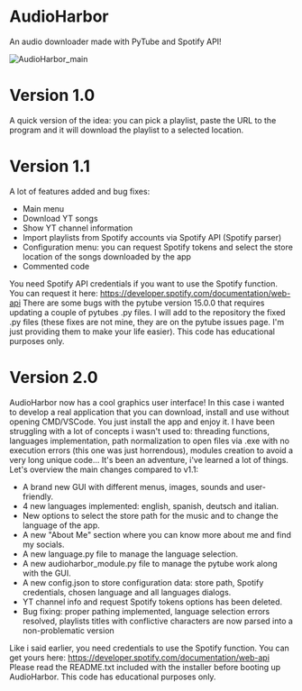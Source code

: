 # AudioHarbor
An audio downloader made with PyTube and Spotify API! 

![AudioHarbor_main](https://github.com/JVinuelas19/AudioHarbor/assets/111135343/4914e3f0-a91e-49d6-a50a-c0c0b78c9da5)

# Version 1.0
A quick version of the idea: you can pick a playlist, paste the URL to the program and it will download the playlist to a selected location.

# Version 1.1
A lot of features added and bug fixes:
- Main menu 
- Download YT songs
- Show YT channel information
- Import playlists from Spotify accounts via Spotify API (Spotify parser)
- Configuration menu: you can request Spotify tokens and select the store location of the songs downloaded by the app
- Commented code

You need Spotify API credentials if you want to use the Spotify function. You can request it here: https://developer.spotify.com/documentation/web-api
There are some bugs with the pytube version 15.0.0 that requires updating a couple of pytubes .py files. I will add to the repository the fixed .py files (these fixes are not mine, they are on the pytube issues page. I'm just providing them to make your life easier).
This code has educational purposes only.

# Version 2.0
AudioHarbor now has a cool graphics user interface! In this case i wanted to develop a real application that you can download, install and use without opening CMD/VSCode. You just install the app and enjoy it. I have been struggling with a lot of concepts i wasn't used to: threading functions, languages implementation, path normalization to open files via .exe with no execution errors (this one was just horrendous), modules creation to avoid a very long unique code... It's been an adventure, i've learned a lot of things.
Let's overview the main changes compared to v1.1:
- A brand new GUI with different menus, images, sounds and user-friendly.
- 4 new languages implemented: english, spanish, deutsch and italian.
- New options to select the store path for the music and to change the language of the app.
- A new "About Me" section where you can know more about me and find my socials.
- A new language.py file to manage the language selection.
- A new audioharbor_module.py file to manage the pytube work along with the GUI.
- A new config.json to store configuration data: store path, Spotify credentials, chosen language and all languages dialogs.
- YT channel info and request Spotify tokens options has been deleted.
- Bug fixing: proper pathing implemented, language selection errors resolved, playlists titles with conflictive characters are now parsed into a non-problematic version

Like i said earlier, you need credentials to use the Spotify function. You can get yours here: https://developer.spotify.com/documentation/web-api
Please read the README.txt included with the installer before booting up AudioHarbor. 
This code has educational purposes only.


